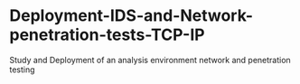 Deployment-IDS-and-Network-penetration-tests-TCP-IP
====================================================

Study and Deployment of an analysis environment network and penetration testing
